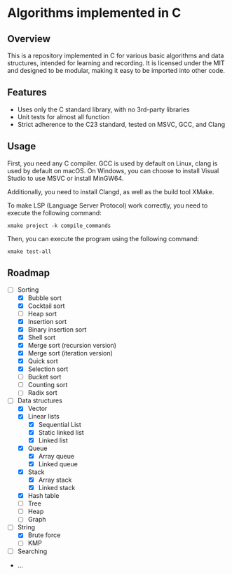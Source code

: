 # Algorithms implemented in C

## Overview
This is a repository implemented in C for various basic algorithms and data structures, intended for learning and recording. It is licensed under the MIT and designed to be modular, making it easy to be imported into other code.

## Features
- Uses only the C standard library, with no 3rd-party libraries
- Unit tests for almost all function
- Strict adherence to the C23 standard, tested on MSVC, GCC, and Clang

## Usage
First, you need any C compiler. GCC is used by default on Linux, clang is used by default on macOS. On Windows, you can choose to install Visual Studio to use MSVC or install MinGW64.

Additionally, you need to install Clangd, as well as the build tool XMake.

To make LSP (Language Server Protocol) work correctly, you need to execute the following command:

```shell
xmake project -k compile_commands
```

Then, you can execute the program using the following command:

```shell
xmake test-all
```

## Roadmap
- [ ] Sorting
  - [x] Bubble sort
  - [x] Cocktail sort
  - [ ] Heap sort
  - [x] Insertion sort
  - [x] Binary insertion sort
  - [x] Shell sort
  - [x] Merge sort (recursion version)
  - [x] Merge sort (iteration version)
  - [x] Quick sort
  - [x] Selection sort
  - [ ] Bucket sort
  - [ ] Counting sort
  - [ ] Radix sort
- [ ] Data structures
  - [x] Vector
  - [x] Linear lists
    - [x] Sequential List
    - [x] Static linked list
    - [x] Linked list
  - [x] Queue
    - [x] Array queue
    - [x] Linked queue
  - [x] Stack
    - [x] Array stack
    - [x] Linked stack
  - [x] Hash table
  - [ ] Tree
  - [ ] Heap
  - [ ] Graph
- [ ] String
  - [x] Brute force
  - [ ] KMP
- [ ] Searching
- ...
